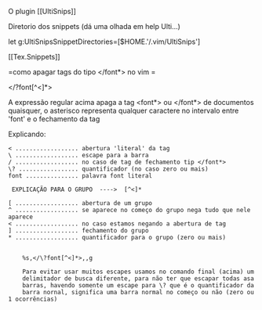 O plugin [[UltiSnips]]

Diretorio dos snippets (dá uma olhada em help Ulti...)

let g:UltiSnipsSnippetDirectories=[$HOME.'/.vim/UltiSnips']

[[Tex.Snippets]]


=como apagar tags do tipo </font*> no vim =

<\/\?font[^<]*>

A expressão regular acima apaga a tag <font*> ou </font*>
de documentos quaisquer, o asterisco representa qualquer caractere
no intervalo entre 'font' e o fechamento da tag

Explicando:

    < .................. abertura 'literal' da tag
    \ .................. escape para a barra
    / .................. no caso de tag de fechamento tip </font*>
    \? ................. quantificador (no caso zero ou mais)
    font ............... palavra font literal

     EXPLICAÇÃO PARA O GRUPO  ---->  [^<]*

    [ .................. abertura de um grupo
    ^ .................. se aparece no começo do grupo nega tudo que nele aparece
    < .................. no caso estamos negando a abertura de tag
    ] .................. fechamento do grupo
    * .................. quantificador para o grupo (zero ou mais)


		%s,</\?font[^<]*>,,g

		Para evitar usar muitos escapes usamos no comando final (acima) um
		delimitador de busca diferente, para não ter que escapar todas asa
		barras, havendo somente um escape para \? que é o quantificador da
		barra nornal, significa uma barra normal no começo ou não (zero ou 1 ocorrências)
